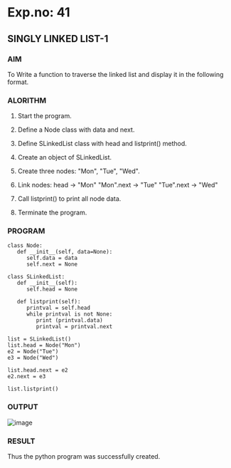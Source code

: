 # Exp.no: 41
## SINGLY LINKED LIST-1

### AIM

To Write a function to traverse the linked list and display it in the following format.

### ALORITHM 

1. Start the program.

2. Define a Node class with data and next.

3. Define SLinkedList class with head and listprint() method.

4. Create an object of SLinkedList.

5. Create three nodes: "Mon", "Tue", "Wed".

6. Link nodes:
   head → "Mon"
   "Mon".next → "Tue"
   "Tue".next → "Wed"

7. Call listprint() to print all node data.

8. Terminate the program.
   
### PROGRAM

```
class Node:
   def __init__(self, data=None):
      self.data = data
      self.next = None

class SLinkedList:
   def __init__(self):
      self.head = None

   def listprint(self):
      printval = self.head
      while printval is not None:
         print (printval.data)
         printval = printval.next

list = SLinkedList()
list.head = Node("Mon")
e2 = Node("Tue")
e3 = Node("Wed")

list.head.next = e2
e2.next = e3

list.listprint()
```

### OUTPUT

![image](https://github.com/user-attachments/assets/099f2744-057e-46fa-a6bd-c3d4b8969855)

### RESULT
Thus the python program was successfully created.
